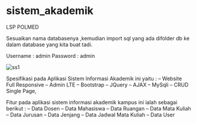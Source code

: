 # sistem_akademik
LSP POLMED

Sesuaikan nama databasenya ,kemudian import sql yang ada difolder db ke dalam database yang kita buat tadi.

Username : admin
Password : admin

![ss1](https://user-images.githubusercontent.com/60926608/96350970-c218f180-10e2-11eb-890b-328c1c15decc.png)


Spesifikasi pada Aplikasi Sistem Informasi Akademik ini yaitu :
– Website Full Responsive
– Admin LTE
– Bootstrap
– JQuery
– AJAX
– MySqli
– CRUD Single Page,

Fitur pada aplikasi sistem informasi akademik kampus ini ialah sebagai berikut :
– Data Dosen
– Data Mahasiswa
– Data Ruangan
– Data Mata Kuliah
– Data Jurusan
– Data Jenjang
– Data Jadwal Mata Kuliah
– Data User

